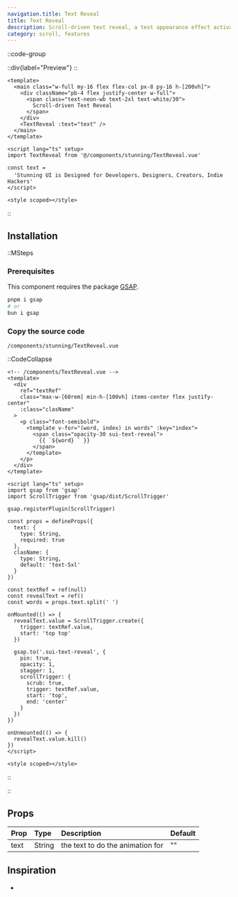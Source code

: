 ```yaml
---
navigation.title: Text Reveal
title: Text Reveal
description: Scroll-driven text reveal, a text appearance effect activates as you scroll through the content.
category: scroll, features
---
```


::code-group

::div{label="Preview"}
<Playground url="/playground/text-reveal"></Playground>
::

```vue [Code]
<template>
  <main class="w-full my-16 flex flex-col px-8 py-16 h-[200vh]">
    <div className="pb-4 flex justify-center w-full">
      <span class="text-neon-wb text-2xl text-white/30">
        Scroll-driven Text Reveal
      </span>
    </div>
    <TextReveal :text="text" />
  </main>
</template>

<script lang="ts" setup>
import TextReveal from '@/components/stunning/TextReveal.vue'

const text =
  'Stunning UI is Designed for Developers、Designers、Creators、Indie Hackers'
</script>

<style scoped></style>
```

::

## Installation

::MSteps

### Prerequisites

This component requires the package [GSAP](https://gsap.com/).

```bash
pnpm i gsap
# or
bun i gsap
```

### Copy the source code

`/components/stunning/TextReveal.vue`

::CodeCollapse

```vue
<!-- /components/TextReveal.vue -->
<template>
  <div
    ref="textRef"
    class="max-w-[60rem] min-h-[100vh] items-center flex justify-center"
    :class="clasName"
  >
    <p class="font-semibold">
      <template v-for="(word, index) in words" :key="index">
        <span class="opacity-30 sui-text-reveal">
          {{ `${word} ` }}
        </span>
      </template>
    </p>
  </div>
</template>

<script lang="ts" setup>
import gsap from 'gsap'
import ScrollTrigger from 'gsap/dist/ScrollTrigger'

gsap.registerPlugin(ScrollTrigger)

const props = defineProps({
  text: {
    type: String,
    required: true
  },
  clasName: {
    type: String,
    default: 'text-5xl'
  }
})

const textRef = ref(null)
const revealText = ref()
const words = props.text.split(' ')

onMounted(() => {
  revealText.value = ScrollTrigger.create({
    trigger: textRef.value,
    start: 'top top'
  })

  gsap.to('.sui-text-reveal', {
    pin: true,
    opacity: 1,
    stagger: 1,
    scrollTrigger: {
      scrub: true,
      trigger: textRef.value,
      start: 'top',
      end: 'center'
    }
  })
})

onUnmounted(() => {
  revealText.value.kill()
})
</script>

<style scoped></style>
```

::

::

## Props

| Prop | Type   | Description                      | Default |
| :--- | :----- | :------------------------------- | :------ |
| text | String | the text to do the animation for | ""      |

## Inspiration

-
